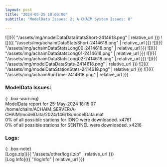 ```yaml
---
layout: post
title: "2024-05-25 18:00:00"
subtitle: "ModelData Issues: 2; A-CHAIM System Issues: 0"

---
```


![]({{ "/assets/img/modelDataDataStatsShort-2414618.png" | relative_url }})
![]({{ "/assets/img/achaimDataStatsShort-2414618.png" | relative_url }})
![]({{ "/assets/img/achaimDataStatsLong00-2414618.png" | relative_url }})
![]({{ "/assets/img/achaimDataStatsLong01-2414618.png" | relative_url }})
![]({{ "/assets/img/achaimDataStatsLong02-2414618.png" | relative_url }})
![]({{ "/assets/img/modelDataDataStats-2414618.png" | relative_url }})
![]({{ "/assets/img/modelDataStationStats-2414618.png" | relative_url }})
![]({{ "/assets/img/achaimRunTime-2414618.png" | relative_url }})


### ModelData Issues:  
  
{: .box-warning}  
 ModelData report for 25-May-2024 18:15:07   
 /home/chaim/ACHAIM_SERVER/A-CHAIM/modelData/2024/146/18/modelData.mat   
 0% of all possible stations for IONO were downloaded. x4761   
 0% of all possible stations for SENTINEL were downloaded. x4216   
  


### Logs:  
  
{: .box-note}  
[Logs.zip]({{ "/assets/other/logs.zip" | relative_url }})  
[Log Info]({{ "/logInfo" | relative_url }})  
